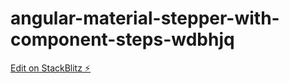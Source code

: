 # angular-material-stepper-with-component-steps-wdbhjq

[Edit on StackBlitz ⚡️](https://stackblitz.com/edit/angular-material-stepper-with-component-steps-wdbhjq)